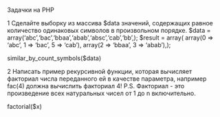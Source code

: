 Задачки на PHP

1 Сделайте выборку из массива $data значений, содержащих равное количество одинаковых символов в произвольном порядке.
$data = array(‘abc’,‘bac’,‘bbaa’,‘abab’,‘absc’,‘cab’,‘bb’,);
$result = array(
array(0 => ‘abc’, 1 => ‘bac’, 5 => ‘cab’),
array(2 => ‘bbaa’, 3 => ‘abab’),);

similar_by_count_symbols($data)


2 Написать пример рекурсивной функции, которая вычисляет факториал числа переданного ей в качестве параметра, например fac(4) должна вычислить факториал 4!
P.S. Факториал - это произведение всех натуральных чисел от 1 до n включительно.

factorial($x)